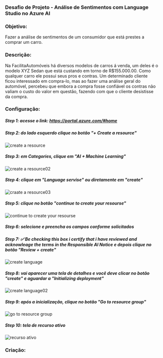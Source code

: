 ### Desafio de Projeto - Análise de Sentimentos com Language Studio no Azure AI

### Objetivo:
Fazer a análise de sentimentos de um consumidor que está prestes a comprar um carro.

### Descrição:
Na FacilitaAutomóveis há diversos modelos de carros á venda, um deles é o modelo XYZ Sedan que está custando em torno de R$155.000.00. Como qualquer carro ele possui seus pros e contras. Um determinado cliente ficou interessado em compra-lo, mas ao fazer uma análise geral do automóvel, percebeu que embora a compra fosse confiável os contras não valiam
o custo do valor em questão, fazendo com que o cliente desistisse da compra.

### Configuração:

##### Step 1: acesse o link: https://portal.azure.com/#home
##### Step 2: do lado esquerdo clique no botão "+ Create a resource"

![create a resource](https://github.com/data1991/lab-analise-sentimentos/assets/144493849/1dab76fd-1a50-40ec-a1d2-f76eea91f9be)

##### Step 3: em Categories, clique em "AI + Machine Learning"
![create a resource02](https://github.com/data1991/lab-analise-sentimentos/assets/144493849/09aa4029-12c1-4674-916f-1c2c20904a70)

##### Step 4: clique em "Language servise" ou diretamente em "create"
![craate a resource03](https://github.com/data1991/lab-analise-sentimentos/assets/144493849/3b4cb6fb-9d6b-4f28-b1e8-ac290c7b205a)

##### Step 5: clique no botão "continue to create your resourse"
![continue to create your resourse](https://github.com/data1991/lab-analise-sentimentos/assets/144493849/380eb3eb-ac51-4eff-b4f1-30f51723aec9)

##### Step 6: selecione e preencha os campos conforme solicitados
##### Step 7: ✅ Be checking this box i certify that i have reviewed and acknowleage the terms in the Responsible Al Notice e depois clique no botão "Review + create"
![create language](https://github.com/data1991/lab-analise-sentimentos/assets/144493849/1fd36943-39da-4dd5-a97d-9d74e6773d9e)

##### Step 8: vai aparecer uma tela de detalhes e você deve clicar no botão "create" e aguardar a "Initializing deployment"
![create language02](https://github.com/data1991/lab-analise-sentimentos/assets/144493849/686e050d-7a48-4a1c-9086-005d86832c0d)

##### Step 9: após a inicialização, clique no botão "Go to resource group"
![go to resource group](https://github.com/data1991/lab-analise-sentimentos/assets/144493849/54c51689-afbd-4334-86f2-f131c0ac2ae5)

##### Step 10: tela de recurso ativo
![recurso ativo](https://github.com/data1991/lab-analise-sentimentos/assets/144493849/3391f0ed-c685-4002-b955-d816d3a44103)

### Criação:

